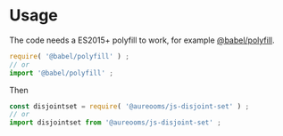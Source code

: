 # Usage
The code needs a ES2015+ polyfill to work, for example
[@babel/polyfill](https://babeljs.io/docs/usage/polyfill).
```js
require( '@babel/polyfill' ) ;
// or
import '@babel/polyfill' ;
```

Then
```js
const disjointset = require( '@aureooms/js-disjoint-set' ) ;
// or
import disjointset from '@aureooms/js-disjoint-set' ;
```

